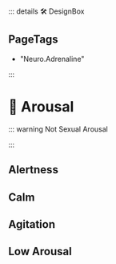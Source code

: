 ::: details 🛠 <dev>DesignBox</dev> 

<h2>PageTags</h2>

- "Neuro.Adrenaline"

:::

# 💜 <neuro>Arousal</neuro>

::: warning Not Sexual Arousal

:::
## Alertness

## Calm

## Agitation

## Low Arousal


